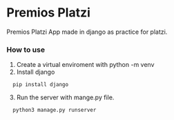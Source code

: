 # Premios Platzi
Premios Platzi App made in django as practice for platzi.

### How to use
1. Create a virtual enviroment with python -m venv <name>
2. Install django
```
  pip install django
```
3. Run the server with mange.py file.
```
  python3 manage.py runserver
```
